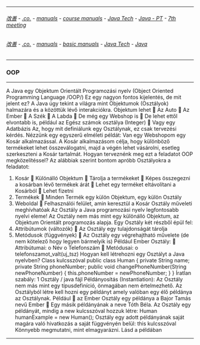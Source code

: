 
---

###### [改善](https://github.com/ttltrk/0C/blob/master/README.MD) - [.co.](https://github.com/ttltrk/PRG/blob/master/CODING.MD) - [manuals](https://github.com/ttltrk/PRG/blob/master/MAN.MD) - [course manuals](https://github.com/ttltrk/PRG/blob/master/COUR_MAN.MD) - [Java Tech](https://github.com/ttltrk/PRG/blob/master/JAVA/DOC/CM/JT.MD) - [Java - PT](https://github.com/ttltrk/PRG/blob/master/JAVA/DOC/BJM/TOMI/JJ.MD) - [7th meeting](https://github.com/ttltrk/PRG/blob/master/JAVA/DOC/BJM/TOMI/07/07.MD)

###### [改善](https://github.com/ttltrk/0C/blob/master/README.MD) - [.co.](https://github.com/ttltrk/PRG/blob/master/CODING.MD) - [manuals](https://github.com/ttltrk/PRG/blob/master/MAN.MD) - [basic manuals](https://github.com/ttltrk/PRG/blob/master/MANUALS.MD) - [Java Tech](https://github.com/ttltrk/PRG/blob/master/JAVA/DOC/JT/JT.MD) - [Java](https://github.com/ttltrk/PRG/blob/master/JAVA/DOC/OJM/OJM.MD)

---

### OOP

---

A Java egy Objektum Orientált Programozási nyelv (Object Oriented Programming Language /OOP/) Ez egy nagyon fontos kijelentés, de mit jelent ez?
A Java úgy tekint a világra mint Objektumok (Osztályok) halmazára és a közöttük lévő interakciókra.
Objektum lehet
 Az Auto
 Az Ember
 A Szék
 A Labda
 De még egy Webshop is
 De lehet ettől elvontabb is, például az Egész számok osztálya (Integer)
 Vagy egy Adatbázis
Az, hogy mit definiálunk egy Osztálynak, ez csak tervezési kérdés.
Nézzünk egy egyszerű elméleti példát:
Van egy Webshopom egy Kosár alkalmazással. A Kosár alkalmazásom célja, hogy különböző termékeket lehet összeválogatni, majd a végén lehet vásárolni, esetleg szerkeszteni a Kosár tartalmát. Hogyan terveznénk meg ezt a feladatot OOP megközelítéssel?
Az alábbiak szerint bontom apróbb Osztályokra a feladatot:
1. Kosár
 Különálló Objektum
 Tárolja a termékeket
 Képes összegezni a kosárban lévő termékek árát
 Lehet egy terméket eltávolítani a Kosárból
 Lehet fizetni
2. Termékek
 Minden Termék egy külön Objektum, egy külön Osztály
3. Weboldal
 Felhasználói felület, amin keresztül a Kosár Osztály műveleti meghívhatóak
Az Osztály a Java programozási nyelv legfontosabb nyelvi eleme! Az Osztály nem más mint egy különálló Objektum, az Objektum Orientált programozás alapja.
Egy Osztály két részből épül fel:
1. Attribútumok (változók)  Az Osztály egy tulajdonságát tárolja
2. Metódusok (függvények)  Az Osztály egy végrehajtható művelete
(de nem kötelező hogy legyen bármelyik is)
Például
Ember Osztály:
 Attribútumai:
o Név
o Telefonszám
 Metódusai:
o telefonszamot_valt(uj_tsz)
Hogyan kell létrehozni egy Osztályt a Java nyelvben?
Class kulcsszóval public class Human { private String name; private String phoneNumber;
public void changePhoneNumber(String newPhoneNumber)
{ this.phoneNumber = newPhoneNumber;
}
}
Íratlan szabály:
1 Osztály / java fájl
Példányosítás (Instantiation):
Az Osztály nem más mint egy típusdefiníció, önmagában nem értelmezhető. Az Osztályból létre kell hozni egy példányt amely valóban egy élő példánya az Osztálynak.
Például
 az Ember Osztály egy példánya a Bajor Tamás nevű Ember
 Egy másik példányának a neve Tóth Béla.
Az Osztály egy példányát, mindig a new kulcsszóval hozzuk létre:
Human humanExample = new Human();
Osztály egy adott példányának saját magára való hivatkozás a saját függvényén belül:
this kulcsszóval
Könnyebb megmutatni, mint elmagyarázni. Lásd a példában

---
